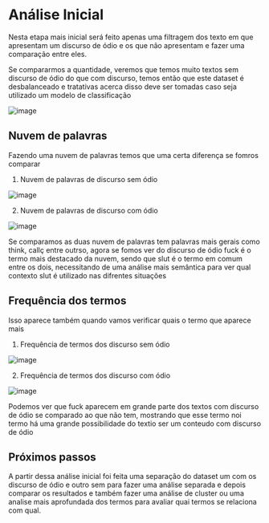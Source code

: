 # Análise Inicial

Nesta etapa mais inicial será feito apenas uma filtragem dos texto em que apresentam um discurso de ódio e os que não apresentam e fazer uma comparação entre eles.

Se compararmos a quantidade, veremos que temos muito textos sem discurso de ódio do que com discurso, temos então que este dataset é desbalanceado e tratativas acerca disso 
deve ser tomadas caso seja utilizado um modelo de classificação

![image](https://github.com/gustavoramos82/An-lise-de-discurso-de-dio/assets/39843884/f3340032-ca94-44ed-890e-9957d4732ffe)


## Nuvem de palavras

Fazendo uma nuvem de palavras temos que uma certa diferença se fomros comparar

1) Nuvem de palavras de discurso sem ódio

![image](https://github.com/gustavoramos82/An-lise-de-discurso-de-dio/assets/39843884/a482638e-d606-4835-9bd2-0486a8d5c6d8)


2) Nuvem de palavras de discurso com ódio

![image](https://github.com/gustavoramos82/An-lise-de-discurso-de-dio/assets/39843884/9a389dab-fa1f-43f3-a8ff-ae10f64bd725)

Se comparamos as duas nuvem de palavras tem palavras mais gerais como think, callç entre outrso, agora se fomos ver do discurso de ódio fuck é o termo mais destacado da nuvem,
sendo que slut é o termo em comum entre os dois, necessitando de uma análise mais semântica para ver qual contexto slut é utilizado nas difrentes situações

## Frequência dos termos

Isso aparece também quando vamos verificar quais o termo que aparece mais

1) Frequência de termos dos discurso sem ódio

![image](https://github.com/gustavoramos82/An-lise-de-discurso-de-dio/assets/39843884/60650a61-b21d-4e23-85f6-eb86a3f7754b)

2)  Frequência de termos dos discurso com ódio

![image](https://github.com/gustavoramos82/An-lise-de-discurso-de-dio/assets/39843884/4f893b88-cf28-4d7f-9d57-61fc398dadab)

Podemos ver que fuck aparecem em grande parte dos textos com discurso de ódio se comparado ao que não tem, mostrando que esse termo noi termo há uma grande possibilidade do textio
ser um conteudo com discurso de ódio

## Próximos passos

A partir dessa análise inicial foi feita uma separação do dataset um com os discurso de ódio e outro sem para fazer uma análise separada e depois comparar os resultados
e também fazer uma análise de cluster ou uma analise mais aprofundada dos termos para avaliar quai termos se relaciona com qual.
